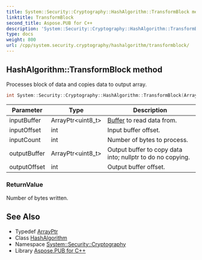 ```yaml
---
title: System::Security::Cryptography::HashAlgorithm::TransformBlock method
linktitle: TransformBlock
second_title: Aspose.PUB for C++
description: 'System::Security::Cryptography::HashAlgorithm::TransformBlock method. Processes block of data and copies data to output array in C++.'
type: docs
weight: 800
url: /cpp/system.security.cryptography/hashalgorithm/transformblock/
---
```

## HashAlgorithm::TransformBlock method


Processes block of data and copies data to output array.

```cpp
int System::Security::Cryptography::HashAlgorithm::TransformBlock(ArrayPtr<uint8_t> inputBuffer, int inputOffset, int inputCount, ArrayPtr<uint8_t> outputBuffer, int outputOffset) override
```


| Parameter | Type | Description |
| --- | --- | --- |
| inputBuffer | ArrayPtr\<uint8_t\> | [Buffer](../../../system/buffer/) to read data from. |
| inputOffset | int | Input buffer offset. |
| inputCount | int | Number of bytes to process. |
| outputBuffer | ArrayPtr\<uint8_t\> | Output buffer to copy data into; nullptr to do no copying. |
| outputOffset | int | Output buffer offset. |

### ReturnValue

Number of bytes written.

## See Also

* Typedef [ArrayPtr](../../../system/arrayptr/)
* Class [HashAlgorithm](../)
* Namespace [System::Security::Cryptography](../../)
* Library [Aspose.PUB for C++](../../../)
